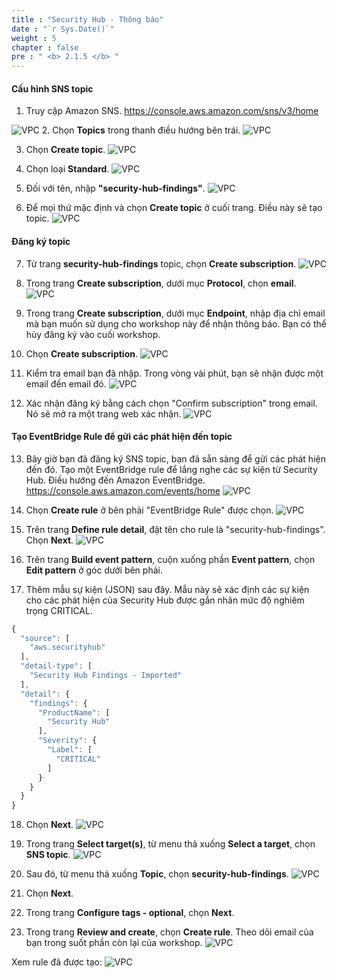 ```yaml
---
title : "Security Hub - Thông báo"
date : "`r Sys.Date()`"
weight : 5
chapter : false
pre : " <b> 2.1.5 </b> "
---
```


#### Cấu hình SNS topic

1. Truy cập Amazon SNS. https://console.aws.amazon.com/sns/v3/home 

![VPC](/images/2/2.1-AWS-Security-Hub/2.1.5-Security-Hub-Notifications/s1.png)
2. Chọn **Topics** trong thanh điều hướng bên trái.
![VPC](/images/2/2.1-AWS-Security-Hub/2.1.5-Security-Hub-Notifications/s2.png)

3. Chọn **Create topic**.
![VPC](/images/2/2.1-AWS-Security-Hub/2.1.5-Security-Hub-Notifications/s3.png)

4. Chọn loại  **Standard**.
![VPC](/images/2/2.1-AWS-Security-Hub/2.1.5-Security-Hub-Notifications/s4.png)

5. Đối với tên, nhập **"security-hub-findings"**.
![VPC](/images/2/2.1-AWS-Security-Hub/2.1.5-Security-Hub-Notifications/s5.png)

6. Để mọi thứ mặc định và chọn **Create topic** ở cuối trang. Điều này sẽ tạo topic.
![VPC](/images/2/2.1-AWS-Security-Hub/2.1.5-Security-Hub-Notifications/s6.png)
#### Đăng ký topic

7. Từ trang **security-hub-findings** topic, chọn **Create subscription**.
![VPC](/images/2/2.1-AWS-Security-Hub/2.1.5-Security-Hub-Notifications/s7.png)

8. Trong trang **Create subscription**, dưới mục **Protocol**, chọn **email**.
![VPC](/images/2/2.1-AWS-Security-Hub/2.1.5-Security-Hub-Notifications/s8.png)

9. Trong trang **Create subscription**, dưới mục **Endpoint**, nhập địa chỉ email mà bạn muốn sử dụng cho workshop này để nhận thông báo. Bạn có thể hủy đăng ký vào cuối workshop.

10.  Chọn **Create subscription**.
![VPC](/images/2/2.1-AWS-Security-Hub/2.1.5-Security-Hub-Notifications/s10.png)

11.  Kiểm tra email bạn đã nhập. Trong vòng vài phút, bạn sẽ nhận được một email đến email đó.
![VPC](/images/2/2.1-AWS-Security-Hub/2.1.5-Security-Hub-Notifications/s11.png)

12.  Xác nhận đăng ký bằng cách chọn "Confirm subscription" trong email. Nó sẽ mở ra một trang web xác nhận.
![VPC](/images/2/2.1-AWS-Security-Hub/2.1.5-Security-Hub-Notifications/s12.png)

#### Tạo EventBridge Rule để gửi các phát hiện đến topic

13. Bây giờ bạn đã đăng ký SNS topic, bạn đã sẵn sàng để gửi các phát hiện đến đó. Tạo một EventBridge rule  để lắng nghe các sự kiện từ Security Hub. Điều hướng đến Amazon EventBridge. https://console.aws.amazon.com/events/home
![VPC](/images/2/2.1-AWS-Security-Hub/2.1.5-Security-Hub-Notifications/s13.png)

14. Chọn **Create rule** ở bên phải "EventBridge Rule" được chọn.
![VPC](/images/2/2.1-AWS-Security-Hub/2.1.5-Security-Hub-Notifications/s14.png)

15.  Trên trang **Define rule detail**, đặt tên cho rule là "security-hub-findings". Chọn **Next**.
![VPC](/images/2/2.1-AWS-Security-Hub/2.1.5-Security-Hub-Notifications/s15.png)

16.  Trên trang **Build event pattern**, cuộn xuống phần **Event pattern**, chọn **Edit pattern** ở góc dưới bên phải.


17. Thêm mẫu sự kiện (JSON) sau đây. Mẫu này sẽ xác định các sự kiện cho các phát hiện của Security Hub được gắn nhãn mức độ nghiêm trọng CRITICAL.

```js
{
  "source": [
    "aws.securityhub"
  ],
  "detail-type": [
    "Security Hub Findings - Imported"
  ],
  "detail": {
    "findings": {
      "ProductName": [
        "Security Hub"
      ],
      "Severity": {
        "Label": [
          "CRITICAL"
        ]
      }
    }
  }
}
```
18. Chọn **Next**.
![VPC](/images/2/2.1-AWS-Security-Hub/2.1.5-Security-Hub-Notifications/s18.png)

19.  Trong trang **Select target(s)**, từ menu thả xuống **Select a target**, chọn **SNS topic**.
![VPC](/images/2/2.1-AWS-Security-Hub/2.1.5-Security-Hub-Notifications/s19.png)

20.  Sau đó, từ menu thả xuống **Topic**, chọn **security-hub-findings**.
![VPC](/images/2/2.1-AWS-Security-Hub/2.1.5-Security-Hub-Notifications/s20.png)

21.  Chọn **Next**.


22.  Trong trang **Configure tags - optional**, chọn **Next**.


23.  Trong trang **Review and create**, chọn **Create rule**. Theo dõi email của bạn trong suốt phần còn lại của workshop.
![VPC](/images/2/2.1-AWS-Security-Hub/2.1.5-Security-Hub-Notifications/s23.png)

Xem rule đã được tạo:
![VPC](/images/2/2.1-AWS-Security-Hub/2.1.5-Security-Hub-Notifications/s24.png)